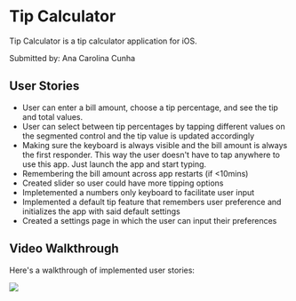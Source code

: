 # Tip Calculator

Tip Calculator is a tip calculator application for iOS.

Submitted by: Ana Carolina Cunha

## User Stories


* User can enter a bill amount, choose a tip percentage, and see the tip and total values.
* User can select between tip percentages by tapping different values on the segmented control and the tip value is updated accordingly
* Making sure the keyboard is always visible and the bill amount is always the first responder. This way the user doesn't have to tap anywhere to use this app. Just launch the app and start typing.
* Remembering the bill amount across app restarts (if <10mins)
* Created slider so user could have more tipping options
* Impletemented a numbers only keyboard to facilitate user input
* Implemented a default tip feature that remembers user preference and initializes the app with said default settings
* Created a settings page in which the user can input their preferences 

## Video Walkthrough

Here's a walkthrough of implemented user stories:

![](https://i.imgur.com/qPocLrV.gif)

